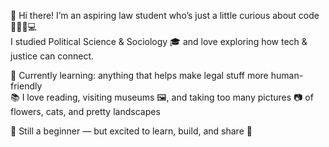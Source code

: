 🌸 Hi there! I’m an aspiring law student who’s just a little curious about code 👩🏻‍⚖️💻  
I studied Political Science & Sociology 🎓 and love exploring how tech & justice can connect.

🌼 Currently learning: anything that helps make legal stuff more human-friendly  
📚 I love reading, visiting museums 🖼️, and taking too many pictures 📷 of flowers, cats, and pretty landscapes

🐣 Still a beginner — but excited to learn, build, and share 🌟  

<!--
**farzanaachal/farzanaachal** is a ✨ _special_ ✨ repository because its `README.md` (this file) appears on your GitHub profile.

Here are some ideas to get you started:

- 🔭 I’m currently working on ...
- 🌱 I’m currently learning ...
- 👯 I’m looking to collaborate on ...
- 🤔 I’m looking for help with ...
- 💬 Ask me about ...
- 📫 How to reach me: ...
- 😄 Pronouns: ...
- ⚡ Fun fact: ...
-->
